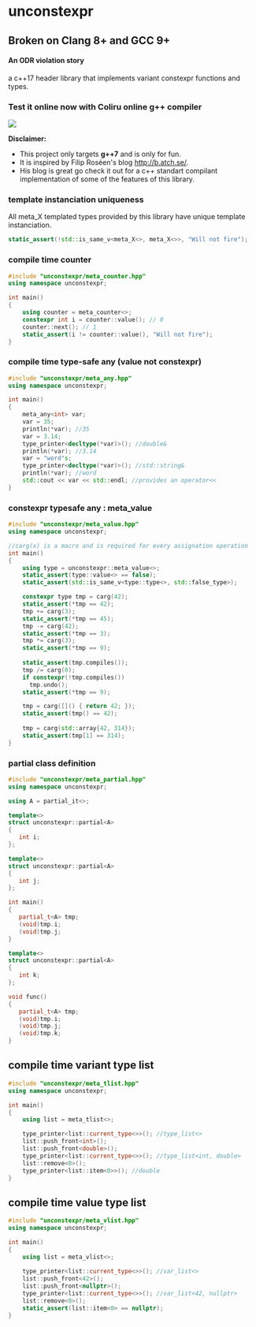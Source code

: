 # unconstexpr
## Broken on Clang 8+ and GCC 9+

#### An ODR violation story
a c++17 header library that implements variant constexpr functions and types.

### Test it online now with Coliru online g++ compiler
<a href="http://coliru.stacked-crooked.com/a/1fc479c704674632">
<img src="https://img4.hostingpics.net/pics/733552layout.png"/>
</a>

__Disclaimer:__  
 * This project only targets __g++7__ and is only for fun.  
 * It is inspired by Filip Roséen's blog http://b.atch.se/.  
 * His blog is great go check it out for a c++ standart compilant implementation of some of the features of this library.  

### template instanciation uniqueness
All meta_X templated types provided by this library have unique template instanciation.
```c++
static_assert(!std::is_same_v<meta_X<>, meta_X<>>, "Will not fire");
```

### compile time counter
```c++
#include "unconstexpr/meta_counter.hpp"
using namespace unconstexpr;

int main()
{
    using counter = meta_counter<>;
    constexpr int i = counter::value(); // 0
    counter::next(); // 1
    static_assert(i != counter::value(), "Will not fire");
}
```
### compile time type-safe any (value not constexpr)
```c++
#include "unconstexpr/meta_any.hpp"
using namespace unconstexpr;

int main()
{
    meta_any<int> var;
    var = 35;
    println(*var); //35
    var = 3.14;
    type_printer<decltype(*var)>(); //double&
    println(*var); //3.14
    var = "word"s;
    type_printer<decltype(*var)>(); //std::string&
    println(*var); //word
    std::cout << var << std::endl; //provides an operator<<
}
```
### constexpr typesafe any : meta_value
```c++
#include "unconstexpr/meta_value.hpp"
using namespace unconstexpr;

//carg(x) is a macro and is required for every assignation operation
int main()
{
    using type = unconstexpr::meta_value<>;
    static_assert(type::value<> == false);
    static_assert(std::is_same_v<type::type<>, std::false_type>);

    constexpr type tmp = carg(42);
    static_assert(*tmp == 42);
    tmp += carg(3);
    static_assert(*tmp == 45);
    tmp -= carg(42);
    static_assert(*tmp == 3);
    tmp *= carg(3);
    static_assert(*tmp == 9);
    
    static_assert(tmp.compiles());
    tmp /= carg(0);
    if constexpr(!tmp.compiles())
      tmp.undo();
    static_assert(*tmp == 9);

    tmp = carg([]() { return 42; });
    static_assert(tmp() == 42);
    
    tmp = carg(std::array{42, 314});
    static_assert(tmp[1] == 314);
}
```

### partial class definition
```c++
#include "unconstexpr/meta_partial.hpp"
using namespace unconstexpr;

using A = partial_it<>;

template<>
struct unconstexpr::partial<A>
{
   int i;
};

template<>
struct unconstexpr::partial<A>
{
   int j;
};

int main()
{
   partial_t<A> tmp;
   (void)tmp.i;
   (void)tmp.j;
}

template<>
struct unconstexpr::partial<A>
{
   int k;
};

void func()
{
   partial_t<A> tmp;
   (void)tmp.i;
   (void)tmp.j;
   (void)tmp.k;
}
```

## compile time variant type list
```c++
#include "unconstexpr/meta_tlist.hpp"
using namespace unconstexpr;

int main()
{
    using list = meta_tlist<>;

    type_printer<list::current_type<>>(); //type_list<>
    list::push_front<int>();
    list::push_front<double>();
    type_printer<list::current_type<>>(); //type_list<int, double>
    list::remove<0>();
    type_printer<list::item<0>>(); //double
}
```

## compile time value type list
```c++
#include "unconstexpr/meta_vlist.hpp"
using namespace unconstexpr;

int main()
{
    using list = meta_vlist<>;
    
    type_printer<list::current_type<>>(); //var_list<>
    list::push_front<42>();
    list::push_front<nullptr>();
    type_printer<list::current_type<>>(); //var_list<42, nullptr>
    list::remove<0>();
    static_assert(list::item<0> == nullptr);
}
```
